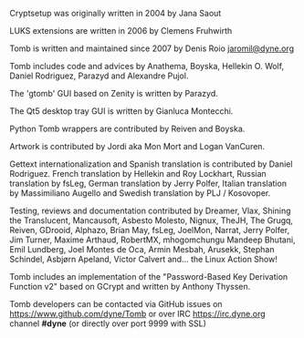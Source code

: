 Cryptsetup was originally written in 2004 by Jana Saout

LUKS extensions are written in 2006 by Clemens Fruhwirth

Tomb is written and maintained since 2007 by Denis Roio <jaromil@dyne.org>

Tomb includes code and advices by Anathema, Boyska, Hellekin O. Wolf,
Daniel Rodriguez, Parazyd and Alexandre Pujol.

The 'gtomb' GUI based on Zenity is written by Parazyd.

The Qt5 desktop tray GUI is written by Gianluca Montecchi.

Python Tomb wrappers are contributed by Reiven and Boyska.

Artwork is contributed by Jordi aka Mon Mort and Logan VanCuren.

Gettext internationalization and Spanish translation is contributed by
Daniel Rodriguez. French translation by Hellekin and Roy Lockhart,
Russian translation by fsLeg, German translation by Jerry Polfer,
Italian translation by Massimiliano Augello and Swedish translation by
PLJ / Kosovoper.

Testing, reviews and documentation contributed by Dreamer, Vlax,
Shining the Translucent, Mancausoft, Asbesto Molesto, Nignux, TheJH,
The Grugq, Reiven, GDrooid, Alphazo, Brian May, fsLeg, JoelMon,
Narrat, Jerry Polfer, Jim Turner, Maxime Arthaud, RobertMX,
mhogomchungu Mandeep Bhutani, Emil Lundberg, Joel Montes de Oca, Armin
Mesbah, Arusekk, Stephan Schindel, Asbjørn Apeland, Victor Calvert
and...  the Linux Action Show!

Tomb includes an implementation of the "Password-Based Key Derivation
Function v2" based on GCrypt and written by Anthony Thyssen.

Tomb developers can be contacted via GitHub issues on
https://www.github.com/dyne/Tomb or over IRC https://irc.dyne.org
channel **#dyne** (or directly over port 9999 with SSL)
